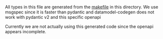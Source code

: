 All types in this file are generated from the [makefile](./makefile) in this directory. We use msgspec since it is faster than pydantic and datamodel-codegen does not work with pydantic v2 and this specific openapi

Currently we are not actually using this generated code since the openapi appears incomplete.